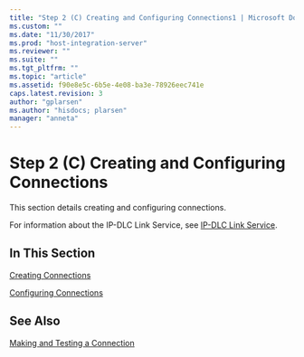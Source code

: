 ```yaml
---
title: "Step 2 (C) Creating and Configuring Connections1 | Microsoft Docs"
ms.custom: ""
ms.date: "11/30/2017"
ms.prod: "host-integration-server"
ms.reviewer: ""
ms.suite: ""
ms.tgt_pltfrm: ""
ms.topic: "article"
ms.assetid: f90e8e5c-6b5e-4e08-ba3e-78926eec741e
caps.latest.revision: 3
author: "gplarsen"
ms.author: "hisdocs; plarsen"
manager: "anneta"
---
```

# Step 2 (C) Creating and Configuring Connections
This section details creating and configuring connections.  
  
 For information about the IP-DLC Link Service, see [IP-DLC Link Service](./ip-dlc-link-service2.md).  
  
## In This Section  
 [Creating Connections](../core/creating-connections1.md)  
  
 [Configuring Connections](../core/configuring-connections1.md)  
  
## See Also  
 [Making and Testing a Connection](../core/making-and-testing-a-connection2.md)